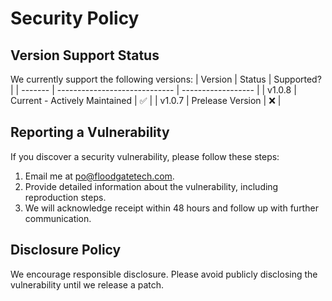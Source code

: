 # Security Policy

## Version Support Status
We currently support the following versions:
| Version | Status                        | Supported?         |
| ------- | ----------------------------- | ------------------ |
| v1.0.8  | Current - Actively Maintained | :white_check_mark: |
| v1.0.7  | Prelease Version              | :x:                |

## Reporting a Vulnerability
If you discover a security vulnerability, please follow these steps:
1. Email me at [po@floodgatetech.com](mailto:po@floodgatetech.com).
2. Provide detailed information about the vulnerability, including reproduction steps.
3. We will acknowledge receipt within 48 hours and follow up with further communication.

## Disclosure Policy
We encourage responsible disclosure. Please avoid publicly disclosing the vulnerability until we release a patch.
